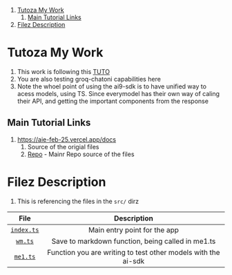 1. [Tutoza My Work](#tutoza-my-work)
   1. [Main Tutorial Links](#main-tutorial-links)
2. [Filez Description](#filez-description)

# Tutoza My Work

1. This work is following this [TUTO](https://youtu.be/kDlqpN1JyIw?si=YUh4oceKbLn5l-8A)
2. You are also testing groq-chatoni capabilities here
3. Note the whoel point of using the ai9-sdk is to have unified way to acess models, using TS. Since everymodel has their own way of caling their API, and getting the important components from the response

## Main Tutorial Links

1. https://aie-feb-25.vercel.app/docs
   1. Source of the origial files
   2. [Repo](https://github.com/nicoalbanese/aie-feb-25-starter) - Mainr Repo source of the files

# Filez Description

1. This is referencing the files in the `src/` dirz

|             File             |                          Description                          |
| :--------------------------: | :-----------------------------------------------------------: |
| [`index.ts`](./src/index.ts) |                 Main entry point for the app                  |
|    [`wm.ts`](./src/wm.ts)    |       Save to markdown function, being called in me1.ts       |
|   [`me1.ts`](./src/me1.ts)   | Function you are writing to test other models with the ai-sdk |
